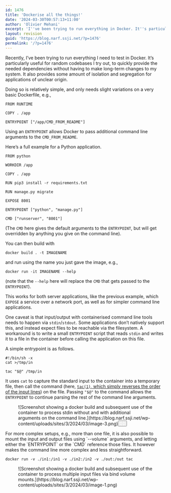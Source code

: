 ```yaml
---
id: 1476
title: 'Dockerise all the things!'
date: '2024-03-30T00:57:13+11:00'
author: 'Olivier Mehani'
excerpt: 'I''ve been trying to run everything in Docker. It''s particularly useful for random codebases. It is handy to quickly provide the needed dependencies without having to make long-term changes to my system. It is relatively simple, and only needs slight variations on a very basic Dockerfile.'
layout: revision
guid: 'https://blog.narf.ssji.net/?p=1476'
permalink: '/?p=1476'
---
```


Recently, I’ve been trying to run everything I need to test in Docker. It’s particularly useful for random codebases I try out, to quickly provide the needed dependencies without having to make long-term changes to my system. It also provides some amount of isolation and segregation for applications of unclear origin.

Doing so is relatively simple, and only needs slight variations on a very basic Dockerfile, e.g.,

```
FROM RUNTIME

COPY . /app

ENTRYPOINT ["/app/CMD_FROM_README"]
```

Using an `ENTRYPOINT` allows Docker to pass additional command line arguments to the `CMD_FROM_README`.

Here’s a full example for a Python application.

```
FROM python

WORKDIR /app

COPY . /app

RUN pip3 install -r requirements.txt

RUN manage.py migrate

EXPOSE 8001

ENTRYPOINT ["python", "manage.py"]

CMD ["runserver", "8001"]
```

(The `CMD` here gives the default arguments to the `ENTRYPOINT`, but will get overridden by anything you give on the command line).

You can then build with

```
docker build . -t IMAGENAME
```

and run using the name you just gave the image, e.g.,

```
docker run -it IMAGENAME --help
```

(note that the `--help` here will replace the `CMD` that gets passed to the `ENTRYPOINT`).

This works for both server applications, like the previous example, which `EXPOSE` a service over a network port, as well as for simpler command line applications.

One caveat is that input/output with containerised command line tools needs to happen via `stdin`/`stdout`. Some applications don’t natively support this, and instead expect files to be reachable via the filesystem. A workaround is to write a small `ENTRYPOINT` script that reads `stdin` and writes it to a file in the container before calling the application on this file.

A simple entrypoint is as follows.

```
#!/bin/sh -x
cat >/tmp/in

tac "$@" /tmp/in
```

It uses `cat` to capture the standard input to the container into a temporary file, then call the command (here, [`tac(1)`, which simply reverses the order of the input lines](https://www.man7.org/linux/man-pages/man1/tac.1.html)) on the file. Passing `"$@"` to the command allows the `ENTRYPOINT` to continue parsing the rest of the command line arguments.

<div class="wp-block-image"><figure class="aligncenter size-full wp-lightbox-container" data-wp-context="{"imageId":"6770cbf695ef3"}" data-wp-interactive="core/image">![Screenshot showing a docker build and subsequent use of the container to process stdin without and with additional arguments on the command line.](https://blog.narf.ssji.net/wp-content/uploads/sites/3/2024/03/image-3.png)<button aria-haspopup="dialog" aria-label="Enlarge image: Screenshot showing a docker build and subsequent use of the container to process stdin without and with additional arguments on the command line." class="lightbox-trigger" data-wp-init="callbacks.initTriggerButton" data-wp-on-async--click="actions.showLightbox" data-wp-style--right="state.imageButtonRight" data-wp-style--top="state.imageButtonTop" type="button"> <svg fill="none" height="12" viewbox="0 0 12 12" width="12" xmlns="http://www.w3.org/2000/svg"><path d="M2 0a2 2 0 0 0-2 2v2h1.5V2a.5.5 0 0 1 .5-.5h2V0H2Zm2 10.5H2a.5.5 0 0 1-.5-.5V8H0v2a2 2 0 0 0 2 2h2v-1.5ZM8 12v-1.5h2a.5.5 0 0 0 .5-.5V8H12v2a2 2 0 0 1-2 2H8Zm2-12a2 2 0 0 1 2 2v2h-1.5V2a.5.5 0 0 0-.5-.5H8V0h2Z" fill="#fff"></path></svg></button></figure></div>For more complex setups, e.g., more than one file, it is also possible to mount the input and output files using `--volume` arguments, and letting either the `ENTRYPOINT` or the `CMD` reference those files. It however makes the command line more complex and less straightforward.

```
docker run -v ./in1:/in1 -v ./in2:/in2 -v ./out:/out tac
```

<div class="wp-block-image"><figure class="aligncenter size-full">![Screenshot showing a docker build and subsequent use of the container to process multiple input files via bind volume mounts.](https://blog.narf.ssji.net/wp-content/uploads/sites/3/2024/03/image-1.png)</figure></div>
